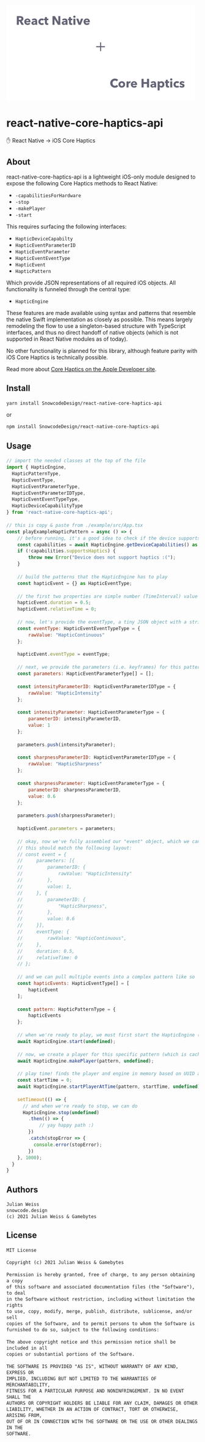 ![](rn_ch.png)

# react-native-core-haptics-api

✋ React Native → iOS Core Haptics

## About

react-native-core-haptics-api is a lightweight iOS-only module designed to expose the following Core Haptics methods to React Native:

- `-capabilitiesForHardware`
- `-stop`
- `-makePlayer`
- `-start`

This requires surfacing the following interfaces:

- `HapticDeviceCapabilty`
- `HapticEventParameterID`
- `HapticEventParameter`
- `HapticEventEventType`
- `HapticEvent`
- `HapticPattern`

Which provide JSON representations of all required iOS objects. All functionality is funneled through the central type:

- `HapticEngine`

These features are made available using syntax and patterns that resemble the native Swift implementation as closely as possible. This means largely remodeling the flow to use a singleton-based structure with TypeScript interfaces, and thus no direct handoff of native objects (which is not supported in React Native modules as of today).

No other functionality is planned for this library, although feature parity with iOS Core Haptics is technically possible.

Read more about [Core Haptics on the Apple Developer site](https://developer.apple.com/documentation/corehaptics).

## Install

```sh
yarn install SnowcodeDesign/react-native-core-haptics-api
```

or

```sh
npm install SnowcodeDesign/react-native-core-haptics-api
```

## Usage

```js
// import the needed classes at the top of the file
import { HapticEngine, 
  HapticPatternType, 
  HapticEventType,
  HapticEventParameterType,
  HapticEventParameterIDType,
  HapticEventEventTypeType,
  HapticDeviceCapabilityType
} from 'react-native-core-haptics-api';

// this is copy & paste from ./example/src/App.tsx
const playExampleHapticPattern = async () => {
    // before running, it's a good idea to check if the device supports haptics
    const capabilities = await HapticEngine.getDeviceCapabilities() as HapticDeviceCapabilityType;
    if (!capabilities.supportsHaptics) {
        throw new Error("Device does not support haptics :(");
    }

    // build the patterns that the HapticEngine has to play
    const hapticEvent = {} as HapticEventType;

    // the first two properties are simple number (TimeInterval) value
    hapticEvent.duration = 0.5;
    hapticEvent.relativeTime = 0;

    // now, let's provide the eventType, a tiny JSON object with a string underlying value. we wrap this object in order to support enum checking (and other features) in the future.
    const eventType: HapticEventEventTypeType = {
        rawValue: "HapticContinuous"
    };

    hapticEvent.eventType = eventType;

    // next, we provide the parameters (i.e. keyframes) for this pattern, each a float-pointing value with an identifier to associate that value with the proper Haptic config option
    const parameters: HapticEventParameterType[] = [];

    const intensityParameterID: HapticEventParameterIDType = {
        rawValue: "HapticIntensity"
    };

    const intensityParameter: HapticEventParameterType = {
        parameterID: intensityParameterID,
        value: 1
    };

    parameters.push(intensityParameter);

    const sharpnessParameterID: HapticEventParameterIDType = {
        rawValue: "HapticSharpness"
    };

    const sharpnessParameter: HapticEventParameterType = {
        parameterID: sharpnessParameterID,
        value: 0.6
    };

    parameters.push(sharpnessParameter);

    hapticEvent.parameters = parameters;

    // okay, now we've fully assembled our "event" object, which we can now send through to the CoreHaptics API
    // this should match the following layout:
    // const event = {
    //     parameters: [{
    //         parameterID: {
    //             rawValue: "HapticIntensity"
    //         },
    //         value: 1,
    //     }, {
    //         parameterID: {
    //             "HapticSharpness",
    //         },
    //         value: 0.6
    //     }],
    //     eventType: {
    //         rawValue: "HapticContinuous",
    //     },
    //     duration: 0.5,
    //     relativeTime: 0
    // };

    // and we can pull multiple events into a complex pattern like so
    const hapticEvents: HapticEventType[] = [
        hapticEvent
    ];

    const pattern: HapticPatternType = {
        hapticEvents
    };

    // when we're ready to play, we must first start the HapticEngine (if it has never been started before). we can provide a UUID instead of null if we need more than one HapticEngine.
    await HapticEngine.start(undefined);

    // now, we create a player for this specific pattern (which is cached based on the setup of the pattern)
    await HapticEngine.makePlayer(pattern, undefined);

    // play time! finds the player and engine in memory based on UUID and pattern data
    const startTime = 0;
    await HapticEngine.startPlayerAtTime(pattern, startTime, undefined);

    setTimeout(() => {
      // and when we're ready to stop, we can do
      HapticEngine.stop(undefined)
        .then(() => {
            // yay happy path :)
        })
        .catch(stopError => {
          console.error(stopError);
        })
    }, 1000);
  }
}
```

## Authors

```
Julian Weiss
snowcode.design
(c) 2021 Julian Weiss & Gamebytes
```

## License

```
MIT License

Copyright (c) 2021 Julian Weiss & Gamebytes

Permission is hereby granted, free of charge, to any person obtaining a copy
of this software and associated documentation files (the "Software"), to deal
in the Software without restriction, including without limitation the rights
to use, copy, modify, merge, publish, distribute, sublicense, and/or sell
copies of the Software, and to permit persons to whom the Software is
furnished to do so, subject to the following conditions:

The above copyright notice and this permission notice shall be included in all
copies or substantial portions of the Software.

THE SOFTWARE IS PROVIDED "AS IS", WITHOUT WARRANTY OF ANY KIND, EXPRESS OR
IMPLIED, INCLUDING BUT NOT LIMITED TO THE WARRANTIES OF MERCHANTABILITY,
FITNESS FOR A PARTICULAR PURPOSE AND NONINFRINGEMENT. IN NO EVENT SHALL THE
AUTHORS OR COPYRIGHT HOLDERS BE LIABLE FOR ANY CLAIM, DAMAGES OR OTHER
LIABILITY, WHETHER IN AN ACTION OF CONTRACT, TORT OR OTHERWISE, ARISING FROM,
OUT OF OR IN CONNECTION WITH THE SOFTWARE OR THE USE OR OTHER DEALINGS IN THE
SOFTWARE.
```
